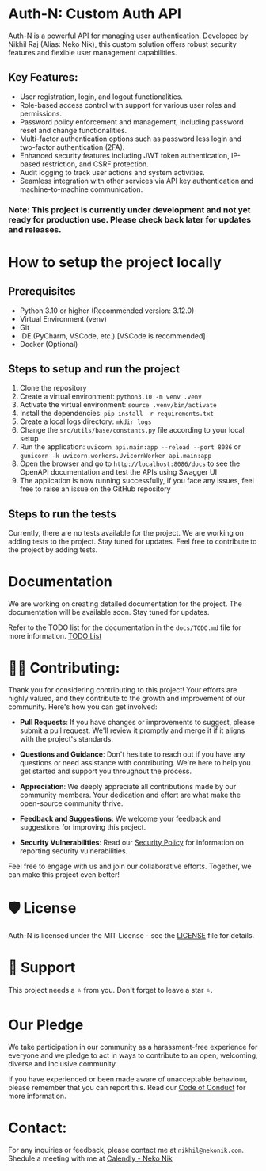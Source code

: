 # Auth-N: Custom Auth API

Auth-N is a powerful API for managing user authentication. Developed by Nikhil Raj (Alias: Neko Nik), this custom solution offers robust security features and flexible user management capabilities.

## Key Features:
- User registration, login, and logout functionalities.
- Role-based access control with support for various user roles and permissions.
- Password policy enforcement and management, including password reset and change functionalities.
- Multi-factor authentication options such as password less login and two-factor authentication (2FA).
- Enhanced security features including JWT token authentication, IP-based restriction, and CSRF protection.
- Audit logging to track user actions and system activities.
- Seamless integration with other services via API key authentication and machine-to-machine communication.

### Note: This project is currently under development and not yet ready for production use. Please check back later for updates and releases.


# How to setup the project locally

## Prerequisites

- Python 3.10 or higher (Recommended version: 3.12.0)
- Virtual Environment (venv)
- Git
- IDE (PyCharm, VSCode, etc.) [VSCode is recommended]
- Docker (Optional)

## Steps to setup and run the project

1. Clone the repository
2. Create a virtual environment: `python3.10 -m venv .venv`
3. Activate the virtual environment: `source .venv/bin/activate`
4. Install the dependencies: `pip install -r requirements.txt`
5. Create a local logs directory: `mkdir logs`
6. Change the `src/utils/base/constants.py` file according to your local setup
7. Run the application: `uvicorn api.main:app --reload --port 8086` or `gunicorn -k uvicorn.workers.UvicornWorker api.main:app`
8. Open the browser and go to `http://localhost:8086/docs` to see the OpenAPI documentation and test the APIs using Swagger UI
9. The application is now running successfully, if you face any issues, feel free to raise an issue on the GitHub repository

## Steps to run the tests

Currently, there are no tests available for the project. We are working on adding tests to the project. Stay tuned for updates.
Feel free to contribute to the project by adding tests.

# Documentation

We are working on creating detailed documentation for the project. The documentation will be available soon. Stay tuned for updates.

Refer to the TODO list for the documentation in the `docs/TODO.md` file for more information. [TODO List](https://github.com/Neko-Nik/Auth-N/blob/main/docs/TODO.md)


# 👨‍💻 Contributing:

Thank you for considering contributing to this project! Your efforts are highly valued, and they contribute to the growth and improvement of our community. Here's how you can get involved:

- **Pull Requests**: If you have changes or improvements to suggest, please submit a pull request. We'll review it promptly and merge it if it aligns with the project's standards.
  
- **Questions and Guidance**: Don't hesitate to reach out if you have any questions or need assistance with contributing. We're here to help you get started and support you throughout the process.

- **Appreciation**: We deeply appreciate all contributions made by our community members. Your dedication and effort are what make the open-source community thrive.

- **Feedback and Suggestions**: We welcome your feedback and suggestions for improving this project.

- **Security Vulnerabilities**: Read our [Security Policy](https://github.com/Neko-Nik/Auth-N/blob/main/SECURITY.md) for information on reporting security vulnerabilities.

Feel free to engage with us and join our collaborative efforts. Together, we can make this project even better!


# 🛡️ License

Auth-N is licensed under the MIT License - see the [LICENSE](https://github.com/Neko-Nik/Auth-N/blob/main/LICENSE) file for details.


# 🙏 Support

This project needs a ⭐️ from you. Don't forget to leave a star ⭐️.


# Our Pledge

We take participation in our community as a harassment-free experience for everyone and we pledge to act in ways to contribute to an open, welcoming, diverse and inclusive community.

If you have experienced or been made aware of unacceptable behaviour, please remember that you can report this. Read our [Code of Conduct](https://github.com/Neko-Nik/Auth-N/blob/main/CODE_OF_CONDUCT.md) for more information.


# Contact:

For any inquiries or feedback, please contact me at `nikhil@nekonik.com`. Shedule a meeting with me at [Calendly - Neko Nik](https://calendly.com/neko-nik/general-meet)
